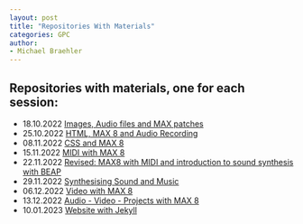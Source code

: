 ```yaml
---
layout: post
title: "Repositories With Materials"
categories: GPC
author:
- Michael Braehler
---
```


## Repositories with materials, one for each session:
- 18.10.2022 [Images, Audio files and MAX patches](https://github.com/mibrs/GPC5L03)
- 25.10.2022 [HTML, MAX 8 and Audio Recording](https://github.com/mibrs/GPC5L03)
- 08.11.2022 [CSS and MAX 8](https://github.com/mibrs/GPC5L05)
- 15.11.2022 [MIDI with MAX 8](https://github.com/mibrs/GPC5L06)
- 22.11.2022 [Revised: MAX8 with MIDI and introduction to sound synthesis with BEAP](https://github.com/mibrs/GPC5L07)
- 29.11.2022 [Synthesising Sound and Music](https://github.com/mibrs/GPC5L08)
- 06.12.2022 [Video with MAX 8](https://github.com/mibrs/GPC5L09)
- 13.12.2022 [Audio - Video - Projects with MAX 8](https://github.com/mibrs/GPC5L10)
- 10.01.2023 [Website with Jekyll](https://github.com/mibrs/GPC5L11)
